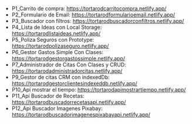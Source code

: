+ P1_Carrito de compra: https://tortarodcarritocompra.netlify.app/
+ P2_Formulario de Email: https://tortarodformularioemail.netlify.app/
+ P3_Buscador con filtros: https://tortarodbuscadorconfiltros.netlify.app/
+ P4_Lista de Ideas con Local Storage: https://tortarodlistaideas.netlify.app/
+ P5_Poliza Seguros con Prototype: https://tortarodpolizaseguro.netlify.app/
+ P6_Gestor Gastos Simple Con Clases: https://tortarodgestorgastossimple.netlify.app/
+ P7_Administrador de Citas Con Clases y CRUD: https://tortarodadministradorcitas.netlify.app/
+ P9_Gestor de citas CRM con indexedDb: https://tortarodgestorclientesindexeddb.netlify.app/
+ P10_Api mostrar el tiempo: https://tortarodapimostrartiempo.netlify.app/
+ P11_Api Buscador de Recetas: https://tortarodbuscadorrecetasapi.netlify.app/
+ P12_Api Buscador Imagenes Pixabay: https://tortarodbuscadorimagenespixabayapi.netlify.app/